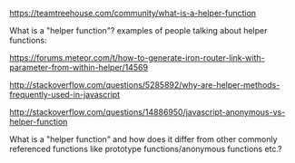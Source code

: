 https://teamtreehouse.com/community/what-is-a-helper-function

What is a "helper function"?
examples of people talking about helper functions:

https://forums.meteor.com/t/how-to-generate-iron-router-link-with-parameter-from-within-helper/14569

http://stackoverflow.com/questions/5285892/why-are-helper-methods-frequently-used-in-javascript

http://stackoverflow.com/questions/14886950/javascript-anonymous-vs-helper-function

What is a "helper function" and how does it differ from other commonly referenced functions like prototype functions/anonymous functions etc.?
